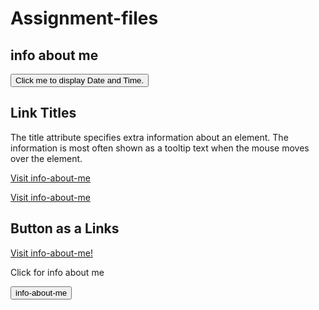 # Assignment-files
<!DOCTYPE html>
<html>
<body>
 

<h2>info about me</h2>

<button type="button"
onclick="info-about-me">
Click me to display Date and Time.</button>

<p id="xxwilliam.github.io"></p>
 
 
<h2>Link Titles</h2>
<p>The title attribute specifies extra information about an element. The information is most often shown as a tooltip text when the mouse moves over the element.</p>
<a href="https://www.xxwilliam.github.io" title="info-about-me">Visit info-about-me</a>
 
 
 
 <p><a href="https://github.com/xxwilliam/info-about-me/settings/pages#:~:text=xxwilliam.github.io/info%2Dabout%2Dme/">Visit info-about-me</a></p> 
 <h2>Button as a Links</h2>

<p><a href="https://www.xxwilliam.github.io">Visit info-about-me!</a></p> 
 
 
<p>Click for info about me</p>

<button onclick="document.location='github.com/xxwilliam/info-about-me'">info-about-me</button> 
  

</body>
</html>

